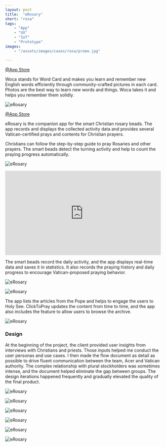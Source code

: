 ```yaml
---
layout: post
title:  "eRosary"
short: "rosa"
tags:
    - "App"
    - "UX"
    - "IoT"
    - "Prototype"
images: 
    - "/assets/images/cases/rosa/promo.jpg"

---
```

[@App Store](https://apps.apple.com/app/click-to-pray-erosary/id1477960251)

<!--summary-->

Woca stands for Word Card and makes you learn and remember new English words efficiently through community-crafted pictures in each card. Photos are the best way to learn new words and things. Woca takes it and helps you remember them solidly.

<!--more-->

![eRosary](/assets/images/cases/rosa/pic1.jpg)

[@App Store](https://apps.apple.com/app/click-to-pray-erosary/id1477960251)

eRosary is the companion app for the smart Christian rosary beads. The app records and displays the collected activity data and provides several Vatican-certified prays and contents for Christian prayers.

Christians can follow the step-by-step guide to pray Rosaries and other prayers. The smart beads detect the turning activity and help to count the praying progress automatically.

![eRosary](/assets/images/cases/rosa/pic3.jpg)

<div style="padding:54.16% 0 0 0;position:relative;" class="video-embed"><iframe src="https://player.vimeo.com/video/528083952?color=c9ff23&title=0&byline=0&portrait=0" style="position:absolute;top:0;left:0;width:100%;height:100%;" frameborder="0" allow="autoplay; fullscreen; picture-in-picture" allowfullscreen></iframe></div><script src="https://player.vimeo.com/api/player.js"></script>

The smart beads record the daily activity, and the app displays real-time data and saves it in statistics. It also records the praying history and daily progress to encourage Vatican-proposed praying behavior.

![eRosary](/assets/images/cases/rosa/pic4.jpg)

![eRosary](/assets/images/cases/rosa/pic2.jpg)

The app lists the articles from the Pope and helps to engage the users to Holy See. ClickToPray updates the content from time to time, and the app also includes the feature to allow users to browse the archive.

![eRosary](/assets/images/cases/rosa/pic5.jpg)

### Design

At the beginning of the project, the client provided user insights from interviews with Christians and priests. Those inputs helped me conduct the user personas and use cases. I then made the flow document as detail as possible to drive fluent communication between the team, Acer and Vatican authority. The complex relationship with plural stockholders was sometimes intense, and the document helped eliminate the gap between groups. The design iterations happened frequently and gradually elevated the quality of the final product.

![eRosary](/assets/images/cases/rosa/persona.jpg)

![eRosary](/assets/images/cases/rosa/flow1.jpg)

![eRosary](/assets/images/cases/rosa/flow2.jpg)

![eRosary](/assets/images/cases/rosa/flow3.jpg)

![eRosary](/assets/images/cases/rosa/system.jpg)

![eRosary](/assets/images/cases/rosa/iteration.jpg)